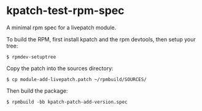 kpatch-test-rpm-spec
====================

A minimal rpm spec for a livepatch module.

To build the RPM, first install kpatch and the rpm devtools, then setup your
tree:

    $ rpmdev-setuptree

Copy the patch into the sources directory:

    $ cp module-add-livepatch.patch ~/rpmbuild/SOURCES/

Then build the package:

    $ rpmbuild -bb kpatch-patch-add-version.spec
